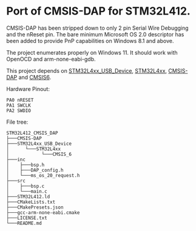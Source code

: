 ﻿# Port of CMSIS-DAP for STM32L412.

CMSIS-DAP has been stripped down to only 2 pin Serial Wire Debugging and the nReset pin.
The bare minimum Microsoft OS 2.0 descriptor has been added to provide PnP capabilities on Windows 8.1 and above.

The project enumerates properly on Windows 11. It should work with OpenOCD and arm-none-eabi-gdb.

This project depends on [STM32L4xx_USB_Device](https://github.com/JamesBara/STM32L4xx_USB_Device), [STM32L4xx](https://github.com/JamesBara/STM32L4xx), [CMSIS-DAP](https://github.com/ARM-software/CMSIS-DAP) and [CMSIS6](https://github.com/ARM-software/CMSIS_6).

Hardware Pinout:
```
PA0 nRESET 
PA1 SWCLK
PA2 SWDIO
```

File tree:
```
STM32L412_CMSIS_DAP
├───CMSIS-DAP
├───STM32L4xx_USB_Device
│      └───STM32L4xx
│            └───CMSIS_6
├───inc
│    ├───bsp.h
│    ├───DAP_config.h
│    └───ms_os_20_request.h
├───src
│    ├───bsp.c
│    └───main.c
├───STM32L412.ld
├───CMakeLists.txt
├───CMakePresets.json
├───gcc-arm-none-eabi.cmake
├───LICENSE.txt
└───README.md
```
